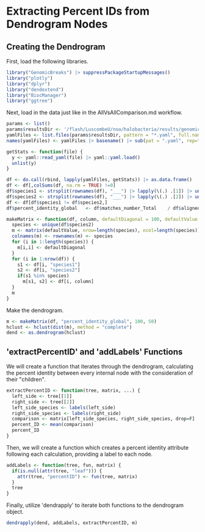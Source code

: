 # Extracting Percent IDs from Dendrogram Nodes
## Creating the Dendrogram
First, load the following libraries.
```r
library("GenomicBreaks") |> suppressPackageStartupMessages()
library("plotly")
library("dplyr")
library("dendextend")
library("BiocManager")
library("ggtree")
```

Next, load in the data just like in the AllVsAllComparison.md workflow.
```r
params <- list()
params$resultsDir <- '/flash/LuscombeU/noa/halobacteria/results/genomicbreaks'
yamlFiles <- list.files(params$resultsDir, pattern = "*.yaml", full.names = TRUE)
names(yamlFiles) <- yamlFiles |> basename() |> sub(pat = ".yaml", rep="")

getStats <- function(file) {
  y <- yaml::read_yaml(file) |> yaml::yaml.load()
  unlist(y)
}

df <- do.call(rbind, lapply(yamlFiles, getStats)) |> as.data.frame()
df <- df[,colSums(df, na.rm = TRUE) !=0]
df$species1 <- strsplit(rownames(df), "___") |> lapply(\(.) .[1]) |> unlist()
df$species2 <- strsplit(rownames(df), "___") |> lapply(\(.) .[2]) |> unlist()
df <- df[df$species1 != df$species2,]
df$percent_identity_global   <- df$matches_number_Total    / df$aligned_length_Total * 100

makeMatrix <- function(df, column, defaultDiagonal = 100, defaultValue = NA) {
  species <- unique(df$species2)
  m <- matrix(defaultValue, nrow=length(species), ncol=length(species))
  colnames(m) <- rownames(m) <- species
  for (i in 1:length(species)) {
    m[i,i] <- defaultDiagonal
  }
  for (i in 1:nrow(df)) {
    s1 <- df[i, "species1"]
    s2 <- df[i, "species2"]
    if(s1 %in% species)
      m[s1, s2] <- df[i, column]
  }
  m
}
```

Make the dendrogram.
```r
m <- makeMatrix(df, "percent_identity_global", 100, 50)
hclust <- hclust(dist(m), method = "complete")
dend <- as.dendrogram(hclust)
```

## 'extractPercentID' and 'addLabels' Functions
We will create a function that iterates through the dendrogram, calculating the percent identity between every internal node
with the consideration of their "children".
```r
extractPercentID <- function(tree, matrix, ...) {
  left_side <- tree[[1]]
  right_side <- tree[[2]]
  left_side_species <- labels(left_side)
  right_side_species <- labels(right_side)
  comparison <- matrix[left_side_species, right_side_species, drop=F]
  percent_ID <- mean(comparison)
  percent_ID
}
```

Then, we will create a function which creates a percent identity attribute following each calculation, providing a label to each node.
```r
addLabels <- function(tree, fun, matrix) {
  if(is.null(attr(tree, "leaf"))) {
    attr(tree, "percentID") <- fun(tree, matrix)
  }
  tree
}
```

Finally, utilize 'dendrapply' to iterate both functions to the dendrogram object.
```r
dendrapply(dend, addLabels, extractPercentID, m)
```




